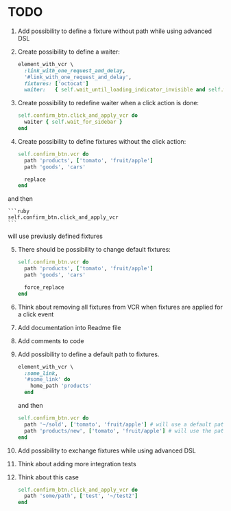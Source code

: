 # TODO

1. Add possibility to define a fixture without path while using advanced DSL

2. Create possibility to define a waiter:

    ```ruby
    element_with_vcr \
      :link_with_one_request_and_delay,
      '#link_with_one_request_and_delay',
      fixtures: ['octocat']
      waiter:   { self.wait_until_loading_indicator_invisible and self.wait_for_products }
    ```

3. Create possibility to redefine waiter when a click action is done:

    ```ruby
    self.confirm_btn.click_and_apply_vcr do
      waiter { self.wait_for_sidebar }
    end
    ```

4. Create possibility to define fixtures without the click action:

    ```ruby
    self.confirm_btn.vcr do
      path 'products', ['tomato', 'fruit/apple']
      path 'goods', 'cars'

      replace
    end
    ```

  and then

    ```ruby
    self.confirm_btn.click_and_apply_vcr
    ```

  will use previusly defined fixtures

5. There should be possibility to change default fixtures:

    ```ruby
    self.confirm_btn.vcr do
      path 'products', ['tomato', 'fruit/apple']
      path 'goods', 'cars'

      force_replace
    end
    ```

6. Think about removing all fixtures from VCR when fixtures are applied for a click event
7. Add documentation into Readme file
8. Add comments to code
9. Add possibility to define a default path to fixtures.

    ```ruby
    element_with_vcr \
      :some_link,
      '#some_link' do
        home_path 'products'
      end
    ```

    and then

    ```ruby
    self.confirm_btn.vcr do
      path '~/sold', ['tomato', 'fruit/apple'] # will use a default path
      path 'products/new', ['tomato', 'fruit/apple'] # will use the path as it is
    end
    ```
10. Add possibility to exchange fixtures while using advanced DSL
11. Think about adding more integration tests
12. Think about this case

    ```ruby
    self.confirm_btn.click_and_apply_vcr do
      path 'some/path', ['test', '~/test2']
    end
    ```
